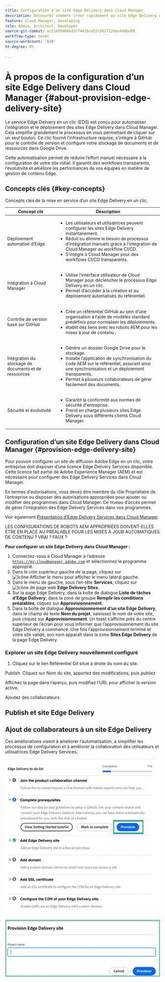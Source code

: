 ```yaml
---
title: Configuration d’un site Edge Delivery dans Cloud Manager
description: Découvrez comment créer rapidement un site Edge Delivery dans Cloud Manager en un clic de bouton.
feature: Cloud Manager, Developing
role: Admin, Architect, Developer
source-git-commit: ac110fb006ed377403bce52c961712e6e449be88
workflow-type: tm+mt
source-wordcount: '628'
ht-degree: 8%

---
```



# À propos de la configuration d’un site Edge Delivery dans Cloud Manager {#about-provision-edge-delivery-site}

Le service Edge Delivery en un clic (EDS) est conçu pour automatiser l’intégration et le déploiement des sites Edge Delivery dans Cloud Manager. Cela simplifie grandement le processus en vous permettant de cliquer sur un seul bouton. Ce clic fournit l’infrastructure requise, s’intègre à GitHub pour le contrôle de version et configure votre stockage de documents et de ressources dans Google Drive.

Cette automatisation permet de réduire l’effort manuel nécessaire à la configuration de votre site initial. Il garantit des workflows transparents, l’évolutivité et améliore les performances de vos équipes en matière de gestion de contenu Edge.

## Concepts clés {#key-concepts}

Concepts clés de la mise en service d’un site Edge Delivery en un clic.

| Concept clé | Description |
| --- | --- |
| Déploiement automatisé d’Edge | <ul><li>Les utilisateurs et utilisatrices peuvent configurer les sites Edge Delivery instantanément.</li><li>Réduit ou élimine le besoin de processus d’intégration manuels grâce à l’intégration de Cloud Manager au workflow CI/CD.</li><li>S’intègre à Cloud Manager pour des workflows CI/CD transparents.</li></ul> |
| Intégration à Cloud Manager | <ul><li>Utilise l’interface utilisateur de Cloud Manager pour déclencher le processus Edge Delivery en un clic.</li><li>Permet d’accéder à la création et au déploiement automatisés du référentiel.</li></ul> |
| Contrôle de version basé sur GitHub | <ul><li>Crée un référentiel GitHub au sein d’une organisation à l’aide de modèles standard prédéfinis pour normaliser les déploiements.</li><li>établit des liens avec les robots AEM pour les mises à jour de contenu ;</li></ul> |
| Intégration du stockage de documents et de ressources | <ul><li>Génère un dossier Google Drive pour le stockage.<li>Installe l’application de synchronisation du code AEM sur le référentiel, assurant ainsi une synchronisation et un déploiement transparents.</li></li><li>Permet à plusieurs collaborateurs de gérer facilement des documents.</li></ul> |
| Sécurité et évolutivité | <ul><li>Garantit la conformité aux normes de sécurité d&#39;entreprise.</li><li>Prend en charge plusieurs sites Edge Delivery sous différents clients Cloud Manager.</li></ul> |



## Configuration d’un site Edge Delivery dans Cloud Manager {#provision-edge-delivery-site}

Pour pouvoir configurer un site de diffusion Adobe Edge en un clic, votre entreprise doit disposer d’une licence Edge Delivery Services disponible. Cette licence fait partie de Adobe Experience Manager (AEM) et est nécessaire pour configurer des Edge Delivery Services dans Cloud Manager.

En termes d’autorisations, vous devez être membre du rôle Propriétaire de l’entreprise ou disposer des autorisations appropriées pour ajouter ou modifier des programmes dans Cloud Manager. Ce niveau d’accès permet de gérer l’intégration des Edge Delivery Services dans vos programmes.

Voir également [Présentation d’Edge Delivery Services dans Cloud Manager](/help/implementing/cloud-manager/edge-delivery/introduction-to-edge-delivery-services.md).

LES CONFIGURATIONS DE ROBOTS AEM APPROPRIÉES DOIVENT-ELLES ÊTRE EN PLACE AU PRÉALABLE POUR LES MISES À JOUR AUTOMATIQUES DE CONTENU ? VRAI ? FAUX ?

**Pour configurer un site Edge Delivery dans Cloud Manager :**

1. Connectez-vous à Cloud Manager à l’adresse [`https://my.cloudmanager.adobe.com`](https://my.cloudmanager.adobe.com/) et sélectionnez le programme approprié.
1. Dans le coin supérieur gauche de la page, cliquez sur ![Icône Afficher le menu](https://spectrum.adobe.com/static/icons/workflow_18/Smock_ShowMenu_18_N.svg) pour afficher le menu latéral gauche.
1. Dans le menu de gauche, sous l’en-tête **Services**, cliquez sur ![Icône de page web](https://spectrum.adobe.com/static/icons/workflow_18/Smock_WebPages_18_N.svg) **Edge Delivery Sites**.
1. Sur la page Edge Delivery, dans la boîte de dialogue **Liste de tâches d’Edge Delivery**, dans la zone de groupe **Remplir les conditions préalables**, cliquez sur **Approvisionnement**.
1. Dans la boîte de dialogue **Approvisionnement d’un site Edge Delivery**, dans le champ de texte **Nom du projet**, saisissez le nom de votre site, puis cliquez sur **Approvisionnement**.
Un toast s’affiche près du centre supérieur de l’écran pour vous informer que l’approvisionnement du site Edge Delivery a commencé.
Une fois l’approvisionnement terminé et votre site validé, son nom apparaît dans la zone **Sites Edge Delivery** de la page Edge Delivery.

### Explorer un site Edge Delivery nouvellement configuré




1. Cliquez sur le lien Référentiel Git situé à droite du nom du site.

Publish. Cliquez sur Nom du site, apportez des modifications, puis publiez

Affichez la page dans l’aperçu, puis modifiez l’URL pour afficher la version active.

Ajoutez des collaborateurs.




## Publish et site Edge Delivery



## Ajout de collaborateurs à un site Edge Delivery


































Ces améliorations visent à améliorer l’automatisation, à simplifier les processus de configuration et à améliorer la collaboration des utilisateurs et utilisatrices Edge Delivery Services. <!-- CMGR-59362 -->

![Approvisionnement d’un site Edge Delivery](/help/implementing/cloud-manager/release-notes/assets/eds-one-click-60.png)

![Boîte de dialogue Configuration du site Edge Delivery](/help/implementing/cloud-manager/release-notes/assets/eds-provision-60.png)